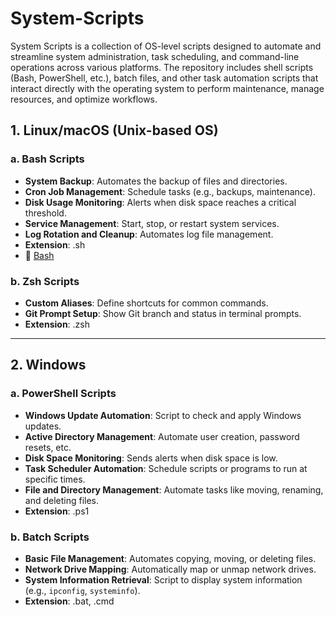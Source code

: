 # System-Scripts
System Scripts is a collection of OS-level scripts designed to automate and streamline system administration, task scheduling, and command-line operations across various platforms. The repository includes shell scripts (Bash, PowerShell, etc.), batch files, and other task automation scripts that interact directly with the operating system to perform maintenance, manage resources, and optimize workflows.

## 1. Linux/macOS (Unix-based OS)

### a. Bash Scripts
- **System Backup**: Automates the backup of files and directories.
- **Cron Job Management**: Schedule tasks (e.g., backups, maintenance).
- **Disk Usage Monitoring**: Alerts when disk space reaches a critical threshold.
- **Service Management**: Start, stop, or restart system services.
- **Log Rotation and Cleanup**: Automates log file management.
- **Extension**: .sh
- 📄 [Bash](https://github.com/jingwora/bioinformatics-tools/blob/main/tools/linux-command/linux-cmd.ipynb)

### b. Zsh Scripts
- **Custom Aliases**: Define shortcuts for common commands.
- **Git Prompt Setup**: Show Git branch and status in terminal prompts.
- **Extension**: .zsh

---

## 2. Windows

### a. PowerShell Scripts
- **Windows Update Automation**: Script to check and apply Windows updates.
- **Active Directory Management**: Automate user creation, password resets, etc.
- **Disk Space Monitoring**: Sends alerts when disk space is low.
- **Task Scheduler Automation**: Schedule scripts or programs to run at specific times.
- **File and Directory Management**: Automate tasks like moving, renaming, and deleting files.
- **Extension**: .ps1


### b. Batch Scripts
- **Basic File Management**: Automates copying, moving, or deleting files.
- **Network Drive Mapping**: Automatically map or unmap network drives.
- **System Information Retrieval**: Script to display system information (e.g., `ipconfig`, `systeminfo`).
- **Extension**: .bat, .cmd


